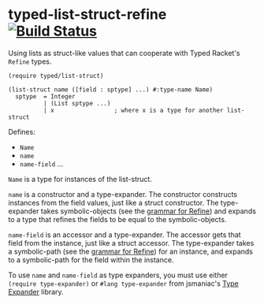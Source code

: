 typed-list-struct-refine [![Build Status](https://travis-ci.org/AlexKnauth/typed-list-struct-refine.png?branch=master)](https://travis-ci.org/AlexKnauth/typed-list-struct-refine)
===
Using lists as struct-like values that can cooperate with Typed Racket's `Refine` types.

```racket
(require typed/list-struct)
```

```racket
(list-struct name ([field : sptype] ...) #:type-name Name)
  sptype  = Integer
          | (List sptype ...)
          | x                 ; where x is a type for another list-struct
```

Defines:
 - `Name`
 - `name`
 - `name-field` ...

`Name` is a type for instances of the list-struct.

`name` is a constructor and a type-expander. The constructor constructs
  instances from the field values, just like a struct constructor.
  The type-expander takes symbolic-objects (see the [grammar for Refine](http://docs.racket-lang.org/ts-reference/Experimental_Features.html#(form._((lib._typed-racket%2Fbase-env%2Fbase-types-extra..rkt)._.Refine))))
  and expands to a type that refines the fields to be equal to the
  symbolic-objects.

`name-field` is an accessor and a type-expander. The accessor gets that
  field from the instance, just like a struct accessor. The
  type-expander takes a symbolic-path (see the [grammar for Refine](http://docs.racket-lang.org/ts-reference/Experimental_Features.html#(form._((lib._typed-racket%2Fbase-env%2Fbase-types-extra..rkt)._.Refine))))
  for an instance, and expands to a symbolic-path for the field within
  the instance.
  
To use `name` and `name-field` as type expanders, you must use either
`(require type-expander)` or `#lang type-expander` from jsmaniac's
[Type Expander](http://docs.racket-lang.org/type-expander/)
library.

